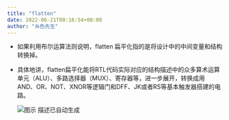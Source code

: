 ```yaml
---
title: "flatten"
date: 2022-06-21T00:16:54+08:00
author: "糸色先生"
---
```


-   如果利用布尔运算法则说明，flatten 扁平化指的是将设计中的中间变量和结构转换掉。

-   具体地讲，flatten扁平化能将RTL代码实际对应的结构描述中的众多算术运算单元（ALU）、多路选择器（MUX）、寄存器等，进一步展开，转换成用AND、OR、NOT、XNOR等逻辑门和DFF、JK或者RS等基本触发器搭建的电路。

    ![图示 描述已自动生成](media/4.png)